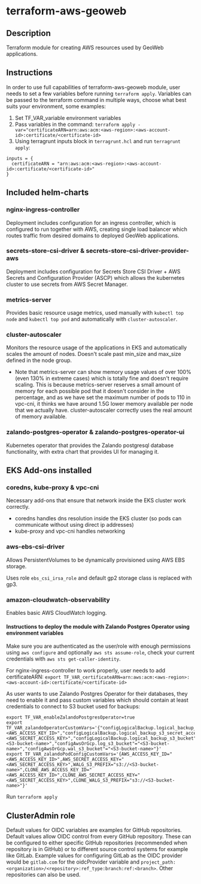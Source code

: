 # terraform-aws-geoweb

## Description

Terraform module for creating AWS resources used by GeoWeb applications.

## Instructions

In order to use full capabilities of terraform-aws-geoweb module, user needs to set a few variables before running `terraform apply`. Variables can be passed to the terraform command in multiple ways, choose what best suits your environment, some examples:

1. Set TF_VAR_variable environment variables
2. Pass variables in the command:
`terraform apply -var="certificateARN=arn:aws:acm:<aws-region>:<aws-account-id>:certificate/<certificate-id>`
3. Using terragrunt inputs block in `terragrunt.hcl` and run `terragrunt apply`:
```
inputs = {
  certificateARN = "arn:aws:acm:<aws-region>:<aws-account-id>:certificate/<certificate-id>"
}

```
## Included helm-charts

### nginx-ingress-controller

Deployment includes configuration for an ingress controller, which is configured to run together with AWS, creating single load balancer which routes traffic from desired domains to deployed GeoWeb applications.

### secrets-store-csi-driver & secrets-store-csi-driver-provider-aws

Deployment includes configuration for Secrets Store CSI Driver + AWS Secrets and Configuration Provider (ASCP) which allows the kubernetes cluster to use secrets from AWS Secret Manager.

### metrics-server

Provides basic resource usage metrics, used manually with `kubectl top node` and `kubectl top pod` and automatically with `cluster-autoscaler`.

### cluster-autoscaler

Monitors the resource usage of the applications in EKS and automatically scales the amount of nodes. Doesn't scale past min_size and max_size defined in the node group. 
* Note that metrics-server can show memory usage values of over 100% (even 130% in extreme cases) which is totally fine and doesn't require scaling. This is because metrics-server reserves a small amount of memory for each possible pod that it doesn't consider in the percentage, and as we have set the maximum number of pods to 110 in vpc-cni, it thinks we have around 1.5G lower memory available per node that we actually have. cluster-autoscaler correctly uses the real amount of memory available.

### zalando-postgres-operator & zalando-postgres-operator-ui

Kubernetes operator that provides the Zalando postgresql database functionality, with extra chart that provides UI for managing it.

## EKS Add-ons installed

### coredns, kube-proxy & vpc-cni

Necessary add-ons that ensure that network inside the EKS cluster work correctly.

* coredns handles dns resolution inside the EKS cluster (so pods can communicate without using direct ip addresses)
* kube-proxy and vpc-cni handles networking

### aws-ebs-csi-driver

Allows PersistentVolumes to be dynamically provisioned using AWS EBS storage. 

Uses role `ebs_csi_irsa_role` and default gp2 storage class is replaced with gp3.

### amazon-cloudwatch-observability

Enables basic AWS CloudWatch logging.

#### Instructions to deploy the module with Zalando Postgres Operator using environment variables

Make sure you are authenticated as the user/role with enough permissions using `aws configure` and optionally `aws sts assume-role`, check your current credentials with `aws sts get-caller-identity`.

For nginx-ingress-controller to work properly, user needs to add certificateARN:
`export TF_VAR_certificateARN=arn:aws:acm:<aws-region>:<aws-account-id>:certificate/<certificate-id>`

As user wants to use Zalando Postgres Operator for their databases, they need to enable it and pass custom variables which should contain at least credentials to connect to S3 bucket used for backups:

```
export TF_VAR_enableZalandoPostgresOperator=true
export TF_VAR_zalandoOperatorCustomVars='{"configLogicalBackup.logical_backup_s3_access_key_id"="<AWS_ACCESS_KEY_ID>","configLogicalBackup.logical_backup_s3_secret_access_key"="<AWS_SECRET_ACCESS_KEY>","configLogicalBackup.logical_backup_s3_bucket"="<S3-bucket-name>","configAwsOrGcp.log_s3_bucket"="<S3-bucket-name>","configAwsOrGcp.wal_s3_bucket"="<S3-bucket-name>"}'
export TF_VAR_zalandoPodConfigCustomVars='{AWS_ACCESS_KEY_ID="<AWS_ACCESS_KEY_ID>",AWS_SECRET_ACCESS_KEY="<AWS_SECRET_ACCESS_KEY>",WALG_S3_PREFIX="s3://<S3-bucket-name>",CLONE_AWS_ACCESS_KEY_ID="<AWS_ACCESS_KEY_ID>",CLONE_AWS_SECRET_ACCESS_KEY="<AWS_SECRET_ACCESS_KEY>",CLONE_WALG_S3_PREFIX="s3://<S3-bucket-name>"}'
```

Run `terraform apply`

## ClusterAdmin role

Default values for OIDC variables are examples for GitHub repositories. Default values allow OIDC control from every GitHub repository. These can be configured to either specific GitHub repositories (recommended when repository is in GitHub) or to different source control systems for example like GitLab. Example values for configuring GitLab as the OIDC provider would be `gitlab.com` for the oidcProvider variable and `project_path:<organization>/<repository>:ref_type:branch:ref:<branch>`. Other repositories can also be used.